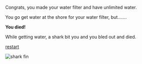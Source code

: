 Congrats, you made your water filter and have unlimited water.

You go get water at the shore for your water filter, but.......

**You died!**

While getting water, a shark bit you and you bled out and died.

[restart](../../startgame.md)

![shark fin](https://d.newsweek.com/en/full/1909967/shark-fin.jpg?w=790&f=53e7879af365f1c26d5fabf3a4b3f260)